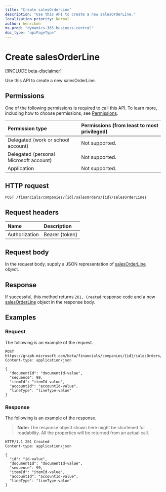 ```yaml
---
title: "Create salesOrderLine"
description: "Use this API to create a new salesOrderLine."
localization_priority: Normal
author: henrikwh
ms.prod: "dynamics-365-business-central"
doc_type: "apiPageType"
---
```


# Create salesOrderLine

[!INCLUDE [beta-disclaimer](../../includes/beta-disclaimer.md)]

Use this API to create a new salesOrderLine.

## Permissions

One of the following permissions is required to call this API. To learn more, including how to choose permissions, see [Permissions](/graph/permissions-reference).

| Permission type                        | Permissions (from least to most privileged) |
|:---------------------------------------|:--------------------------------------------|
| Delegated (work or school account)     | Not supported. |
| Delegated (personal Microsoft account) | Not supported. |
| Application                            | Not supported. |

## HTTP request

<!-- { "blockType": "ignored" } -->

```http
POST /financials/companies/{id}/salesOrders/{id}/salesOrderLines
```

## Request headers

| Name          | Description   |
|:--------------|:--------------|
| Authorization | Bearer {token} |

## Request body

In the request body, supply a JSON representation of [salesOrderLine](../resources/salesorderline.md) object.

## Response

If successful, this method returns `201, Created` response code and a new [salesOrderLine](../resources/dynamics-salesorderline.md) object in the response body.

## Examples

### Request

The following is an example of the request.
<!-- {
  "blockType": "request",
  "name": "create_salesorderline_from_salesorder"
}-->

```http
POST https://graph.microsoft.com/beta/financials/companies/{id}/salesOrders/{id}/salesOrderLines
Content-type: application/json

{
  "documentId": "documentId-value",
  "sequence": 99,
  "itemId": "itemId-value",
  "accountId": "accountId-value",
  "lineType": "lineType-value"
}
```

### Response

The following is an example of the response.

> **Note:** The response object shown here might be shortened for readability. All the properties will be returned from an actual call.

<!-- {
  "blockType": "response",
  "truncated": true,
  "@odata.type": "microsoft.graph.salesOrderLine"
} -->

```http
HTTP/1.1 201 Created
Content-type: application/json

{
  "id": "id-value",
  "documentId": "documentId-value",
  "sequence": 99,
  "itemId": "itemId-value",
  "accountId": "accountId-value",
  "lineType": "lineType-value"
}
```

<!-- uuid: 16cd6b66-4b1a-43a1-adaf-3a886856ed98
2019-02-04 14:57:30 UTC -->
<!-- {
  "type": "#page.annotation",
  "description": "Create salesOrderLine",
  "keywords": "",
  "section": "documentation",
  "tocPath": ""
}-->